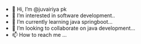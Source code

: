 - 👋 Hi, I’m @juvairiya pk
- 👀 I’m interested in software development..
- 🌱 I’m currently learning java springboot...
- 💞️ I’m looking to collaborate on java development...
- 📫 How to reach me ...

<!---
juvairiyapk1/juvairiyapk1 is a ✨ special ✨ repository because its `README.md` (this file) appears on your GitHub profile.
You can click the Preview link to take a look at your changes.
--->
